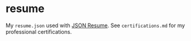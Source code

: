# resume

My `resume.json` used with [JSON Resume](https://jsonresume.org/). See `certifications.md` for my professional certifications.

